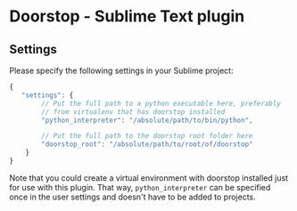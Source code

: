 # Doorstop - Sublime Text plugin

## Settings

Please specify the following settings in your Sublime project:

```JavaScript
{
   "settings": {
        // Put the full path to a python executable here, preferably
        // from virtualenv that has doorstop installed
        "python_interpreter": "/absolute/path/to/bin/python",

        // Put the full path to the doorstop root folder here
        "doorstop_root": "/absolute/path/to/root/of/doorstop"
    }
}
```
Note that you could create a virtual environment with doorstop installed
just for use with this plugin. That way, `python_interpreter` can be
specified once in the user settings and doesn't have to be added to
projects.

